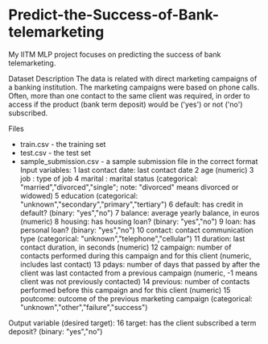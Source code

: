 # Predict-the-Success-of-Bank-telemarketing
My IITM MLP project focuses on predicting the success of bank telemarketing.


Dataset Description
The data is related with direct marketing campaigns of a banking institution. The marketing campaigns were based on phone calls. Often, more than one contact to the same client was required, in order to access if the product (bank term deposit) would be ('yes') or not ('no') subscribed.

Files
- train.csv - the training set
- test.csv - the test set
- sample_submission.csv - a sample submission file in the correct format
Input variables:
1 last contact date: last contact date
2 age (numeric)
3 job : type of job
4 marital : marital status (categorical: "married","divorced","single"; note: "divorced" means divorced or widowed)
5 education (categorical: "unknown","secondary","primary","tertiary")
6 default: has credit in default? (binary: "yes","no")
7 balance: average yearly balance, in euros (numeric)
8 housing: has housing loan? (binary: "yes","no")
9 loan: has personal loan? (binary: "yes","no")
10 contact: contact communication type (categorical: "unknown","telephone","cellular")
11 duration: last contact duration, in seconds (numeric)
12 campaign: number of contacts performed during this campaign and for this client (numeric, includes last contact)
13 pdays: number of days that passed by after the client was last contacted from a previous campaign (numeric, -1 means client was not previously contacted)
14 previous: number of contacts performed before this campaign and for this client (numeric)
15 poutcome: outcome of the previous marketing campaign (categorical: "unknown","other","failure","success")

Output variable (desired target):
16 target: has the client subscribed a term deposit? (binary: "yes","no")


